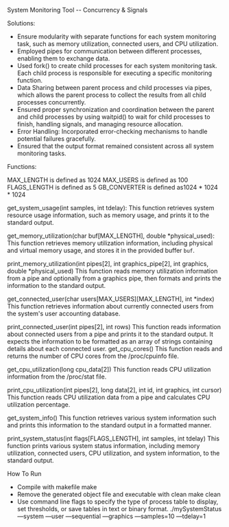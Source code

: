 System Monitoring Tool -- Concurrency & Signals

Solutions:
- Ensure modularity with separate functions for each system monitoring task, such as memory
utilization, connected users, and CPU utilization.
- Employed pipes for communication between different processes, enabling them to exchange
data.
- Used fork() to create child processes for each system monitoring task. Each child process is
responsible for executing a specific monitoring function.
- Data Sharing between parent process and child processes via pipes, which allows the parent
process to collect the results from all child processes concurrently.
- Ensured proper synchronization and coordination between the parent and child processes by
using waitpid() to wait for child processes to finish, handling signals, and managing resource
allocation.
- Error Handling: Incorporated error-checking mechanisms to handle potential failures gracefully.
- Ensured that the output format remained consistent across all system monitoring tasks.

  
Functions:

MAX_LENGTH is defined as 1024
MAX_USERS is defined as 100
FLAGS_LENGTH is defined as 5
GB_CONVERTER is defined as1024 * 1024 * 1024

get_system_usage(int samples, int tdelay):
This function retrieves system resource usage information, such as memory usage,
and prints it to the standard output.

get_memory_utilization(char buf[MAX_LENGTH], double *physical_used):
This function retrieves memory utilization information, including physical and
virtual memory usage, and stores it in the provided buffer `buf`.

print_memory_utilization(int pipes[2], int graphics_pipe[2], int graphics, double
*physical_used)
This function reads memory utilization information from a pipe and optionally from
a graphics pipe, then formats and prints the information to the standard output.

get_connected_user(char users[MAX_USERS][MAX_LENGTH], int *index)
This function retrieves information about currently connected users from the system's
user accounting database.

print_connected_user(int pipes[2], int rows)
This function reads information about connected users from a pipe and prints it to the
standard output. It expects the information to be formatted as an array of strings
containing details about each connected user.
get_cpu_cores()
This function reads and returns the number of CPU cores from the /proc/cpuinfo file.

get_cpu_utilization(long cpu_data[2])
This function reads CPU utilization information from the /proc/stat file.

print_cpu_utilization(int pipes[2], long data[2], int id, int graphics, int cursor)
This function reads CPU utilization data from a pipe and calculates CPU utilization
percentage.

get_system_info()
This function retrieves various system information such and prints this information to
the standard output in a formatted manner.

print_system_status(int flags[FLAGS_LENGTH], int samples, int tdelay)
This function prints various system status information, including memory utilization,
connected users, CPU utilization, and system information, to the standard output.


How To Run
- Compile with makefile
make
- Remove the generated object file and executable with clean
make clean
- Use command line flags to specify the type of process table to display, set thresholds, or save
tables in text or binary format.
./mySystemStatus —system —user —sequential —graphics —samples=10 —tdelay=1
